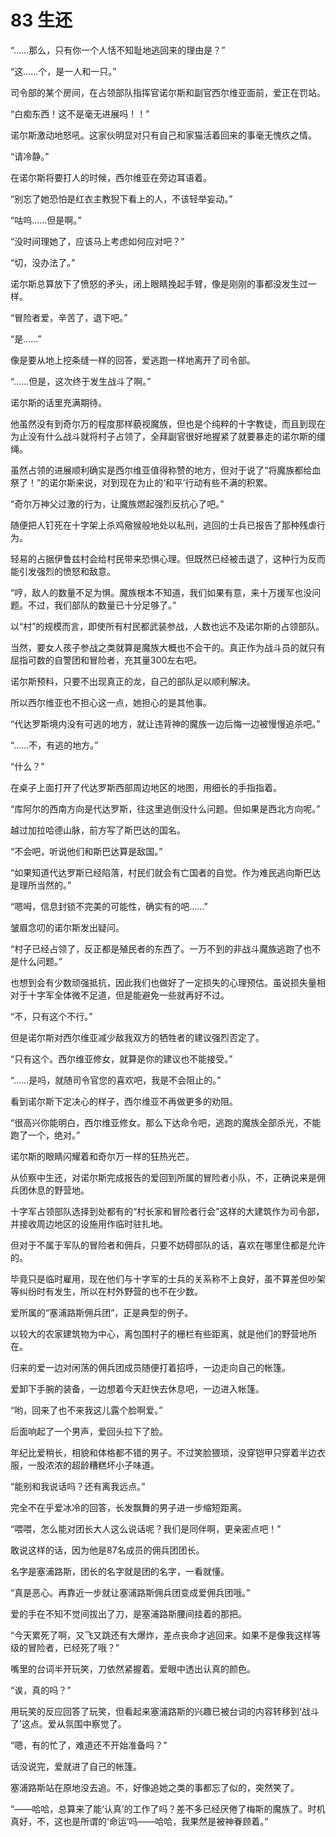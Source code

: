# 83 生还

“……那么，只有你一个人恬不知耻地逃回来的理由是？”

“这……个，是一人和一只。”

司令部的某个房间，在占领部队指挥官诺尔斯和副官西尔维亚面前，爱正在罚站。

“白痴东西！这不是毫无进展吗！！”

诺尔斯激动地怒吼。这家伙明显对只有自己和家猫活着回来的事毫无愧疚之情。

“请冷静。”

在诺尔斯将要打人的时候，西尔维亚在旁边耳语着。

“别忘了她恐怕是红衣主教猊下看上的人，不该轻举妄动。”

“咕呜……但是啊。”

“没时间理她了，应该马上考虑如何应对吧？”

“切，没办法了。”

诺尔斯总算放下了愤怒的矛头，闭上眼睛挽起手臂，像是刚刚的事都没发生过一样。

“冒险者爱，辛苦了，退下吧。”

“是……”

像是要从地上挖条缝一样的回答，爱逃跑一样地离开了司令部。

“……但是，这次终于发生战斗了啊。”

诺尔斯的话里充满期待。

他虽然没有到奇尔万的程度那样藐视魔族，但也是个纯粹的十字教徒，而且到现在为止没有什么战斗就将村子占领了，全拜副官很好地握紧了就要暴走的诺尔斯的缰绳。

虽然占领的进展顺利确实是西尔维亚值得称赞的地方，但对于说了“将魔族都给血祭了！”的诺尔斯来说，对到现在为止的‘和平’行动有些不满的积累。

“奇尔万神父过激的行为，让魔族燃起强烈反抗心了吧。”

随便把人钉死在十字架上杀鸡儆猴般地处以私刑，逃回的士兵已报告了那种残虐行为。

轻易的占据伊鲁兹村会给村民带来恐惧心理。但既然已经被击退了，这种行为反而能引发强烈的愤怒和敌意。

“哼，敌人的数量不足为惧。魔族根本不知道，我们如果有意，来十万援军也没问题。不过，我们部队的数量已十分足够了。”

以“村”的规模而言，即使所有村民都武装参战，人数也远不及诺尔斯的占领部队。

当然，要女人孩子参战之类就算是魔族大概也不会干的。真正作为战斗员的就只有屈指可数的自警团和冒险者，充其量300左右吧。

诺尔斯预料，只要不出现真正的龙，自己的部队足以顺利解决。

所以西尔维亚也不担心这一点，她担心的是其他事。

“代达罗斯境内没有可逃的地方，就让违背神的魔族一边后悔一边被慢慢追杀吧。”

“……不，有逃的地方。”

“什么？”

在桌子上面打开了代达罗斯西部周边地区的地图，用细长的手指指着。

“库阿尔的西南方向是代达罗斯，往这里逃倒没什么问题。但如果是西北方向呢。”

越过加拉哈德山脉，前方写了斯巴达的国名。

“不会吧，听说他们和斯巴达算是敌国。”

“如果知道代达罗斯已经陷落，村民们就会有亡国者的自觉。作为难民逃向斯巴达是理所当然的。”

“嗯呣，信息封锁不完美的可能性，确实有的吧……”

皱眉念叨的诺尔斯发出疑问。

“村子已经占领了，反正都是殖民者的东西了。一万不到的非战斗魔族逃跑了也不是什么问题。”

也想到会有少数顽强抵抗，因此我们也做好了一定损失的心理预估。虽说损失量相对于十字军全体微不足道，但是能避免一些就再好不过。

“不，只有这个不行。”

但是诺尔斯对西尔维亚减少敌我双方的牺牲者的建议强烈否定了。

“只有这个。西尔维亚修女，就算是你的建议也不能接受。”

“……是吗，就随司令官您的喜欢吧，我是不会阻止的。”

看到诺尔斯下定决心的样子，西尔维亚不再做更多的劝阻。

“很高兴你能明白，西尔维亚修女。那么下达命令吧，逃跑的魔族全部杀光，不能跑了一个，绝对。”

诺尔斯的眼睛闪耀着和奇尔万一样的狂热光芒。

从侦察中生还，对诺尔斯完成报告的爱回到所属的冒险者小队，不，正确说来是佣兵团休息的野营地。

十字军占领部队选择到处都有的“村长家和冒险者行会”这样的大建筑作为司令部，并接收周边地区的设施用作临时驻扎地。

但对于不属于军队的冒险者和佣兵，只要不妨碍部队的话，喜欢在哪里住都是允许的。

毕竟只是临时雇用，现在他们与十字军的士兵的关系称不上良好，虽不算差但吵架等纠纷时有发生，所以在村外野营的也不在少数。

爱所属的“塞浦路斯佣兵团”，正是典型的例子。

以较大的农家建筑物为中心，离包围村子的栅栏有些距离，就是他们的野营地所在。

归来的爱一边对闲荡的佣兵团成员随便打着招呼，一边走向自己的帐篷。

爱卸下手腕的装备，一边想着今天赶快去休息吧，一边进入帐篷。

“哟，回来了也不来我这儿露个脸啊爱。”

后面响起了一个男声，爱回头拉下了脸。

年纪比爱稍长，相貌和体格都不错的男子。不过笑脸猥琐，没穿铠甲只穿着半边衣服，一股浓浓的超龄糟糕坏小子味道。

“能别和我说话吗？还有离我远点。”

完全不在乎爱冰冷的回答，长发飘舞的男子进一步缩短距离。

“喂喂，怎么能对团长大人这么说话呢？我们是同伴啊，更亲密点吧！”

敢说这样的话，因为他是87名成员的佣兵团团长。

名字是塞浦路斯，团长的名字就是团的名字，一看就懂。

“真是恶心。再靠近一步就让塞浦路斯佣兵团变成爱佣兵团哦。”

爱的手在不知不觉间拔出了刀，是塞浦路斯腰间挂着的那把。

“今天累死了啊，又飞又跳还有大爆炸，差点丧命才逃回来。如果不是像我这样等级的冒险者，已经死了哦？”

嘴里的台词半开玩笑，刀依然紧握着。爱眼中透出认真的颜色。

“诶，真的吗？”

用玩笑的反应回答了玩笑，但看起来塞浦路斯的兴趣已被台词的内容转移到‘战斗了’这点。爱从氛围中察觉了。

“嗯，有的忙了，难道还不开始准备吗？”

话没说完，爱就进了自己的帐篷。

塞浦路斯站在原地没去追。不，好像追她之类的事都忘了似的，突然笑了。

“——哈哈，总算来了能‘认真’的工作了吗？差不多已经厌倦了梅斯的魔族了。时机真好，不，这也是所谓的‘命运’吗——哈哈，我果然是被神眷顾着。”
